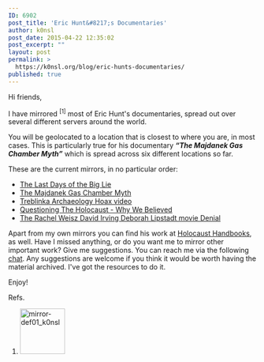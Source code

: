 ```yaml
---
ID: 6902
post_title: 'Eric Hunt&#8217;s Documentaries'
author: k0nsl
post_date: 2015-04-22 12:35:02
post_excerpt: ""
layout: post
permalink: >
  https://k0nsl.org/blog/eric-hunts-documentaries/
published: true
---
```

Hi friends,

I have mirrored <sup>[1]</sup> most of Eric Hunt's documentaries, spread out over several different servers around the world.

You will be geolocated to a location that is closest to where you are, in most cases. This is particularly true for his documentary <strong><em>“The Majdanek Gas Chamber Myth”</em></strong> which is spread across six different locations so far.

These are the current mirrors, in no particular order:
<ul class="list-2">
	<li><a class="postlink" title="" href="http://tldotbl.mirror.k0nsl.org/" rel="nofollow" data-original-title="">The Last Days of the Big Lie</a></li>
	<li><a class="postlink" title="" href="http://eh.mirror.k0nsl.org/" rel="nofollow" data-original-title="">The Majdanek Gas Chamber Myth</a></li>
	<li><a class="postlink" title="" href="http://gaschamberhoax.mirror.k0nsl.org/" rel="nofollow" data-original-title="">Treblinka Archaeology Hoax video</a></li>
        <li><a class="postlink" title="" href="http://questioningtheholocaust.mirror.k0nsl.org/" rel="nofollow" data-original-title="">Questioning The Holocaust - Why We Believed</a></li>
        <li><a class="postlink" title="" href="http://denialthefilm.mirror.k0nsl.org/" rel="nofollow" data-original-title="">The Rachel Weisz David Irving Deborah Lipstadt movie Denial</a></li>
</ul>
Apart from my own mirrors you can find his work at <a class="postlink" title="" href="http://holocausthandbooks.com/index.php?author_id=15" rel="nofollow" data-original-title="">Holocaust Handbooks</a>, as well. Have I missed anything, or do you want me to mirror other important work? Give me suggestions. You can reach me via the following <a title="Goy.Chat" href="https://60ych.net/">chat</a>. Any suggestions are welcome if you think it would be worth having the material archived. I've got the resources to do it.

Enjoy! <img class="wpml_ico" src="https://k0nsl.org/blog/k1/plugins/wp-monalisa/icons/icon_thumbup.gif" alt="" />
<div class="breaking-line br-style-1"></div>
Refs.
<ol style="list-style-type: decimal;">
	<li><a href="https://k0nsl.org/blog/k1/uploads/2015/04/mirror-def01_k0nsl.jpg"><img class="alignnone size-thumbnail wp-image-6904" src="https://k0nsl.org/blog/k1/uploads/2015/04/mirror-def01_k0nsl-91x92.jpg" alt="mirror-def01_k0nsl" width="91" height="92" /></a></li>
</ol>